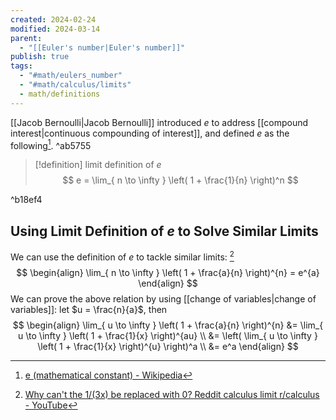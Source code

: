 ```yaml
---
created: 2024-02-24
modified: 2024-03-14
parent:
  - "[[Euler's number|Euler's number]]"
publish: true
tags:
  - "#math/eulers_number"
  - "#math/calculus/limits"
  - math/definitions
---
```


[[Jacob Bernoulli|Jacob Bernoulli]] introduced $e$ to address [[compound interest|continuous compounding of interest]], and defined $e$ as the following[^1]. ^ab5755
> [!definition] limit definition of $e$
>$$
e = \lim_{ n \to \infty } \left( 1 + \frac{1}{n} \right)^n
>$$

^b18ef4

## Using Limit Definition of $e$ to Solve Similar Limits
We can use the definition of $e$ to tackle similar limits: [^2]
$$
\begin{align}
\lim_{ n \to \infty } \left( 1 + \frac{a}{n} \right)^{n} = e^{a}
\end{align}
$$
We can prove the above relation by using [[change of variables|change of variables]]:
let $u = \frac{n}{a}$, then
$$
\begin{align}
\lim_{ u \to \infty } \left( 1 + \frac{a}{n} \right)^{n}
&= \lim_{ u \to \infty } \left( 1 + \frac{1}{x} \right)^{au} \\
&= \left( \lim_{ u \to \infty } \left( 1 + \frac{1}{x} \right)^{u} \right)^a \\
&= e^a
\end{align}
$$



[^1]: [e (mathematical constant) - Wikipedia](https://en.wikipedia.org/wiki/E_(mathematical_constant))
[^2]: [Why can't the 1/(3x) be replaced with 0? Reddit calculus limit r/calculus - YouTube](https://youtu.be/1ebqYv1DGbI?si=UVaDhkuO3UmtnMzl)